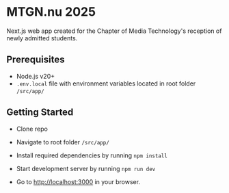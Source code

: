 # MTGN.nu 2025

Next.js web app created for the Chapter of Media Technology's reception of newly admitted students.

## Prerequisites
- Node.js v20+
- `.env.local` file with environment variables located in root folder `/src/app/`

## Getting Started
- Clone repo
- Navigate to root folder `/src/app/`
- Install required dependencies by running `npm install`
- Start development server by running `npm run dev`

- Go to [http://localhost:3000](http://localhost:3000) in your browser.
